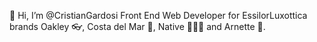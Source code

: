 👋 Hi, I’m @CristianGardosi Front End Web Developer for EssilorLuxottica brands Oakley 👓, Costa del Mar 🐠, Native 🧗🏻‍♀️ and Arnette 🎊. 


